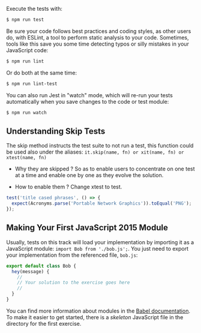 Execute the tests with:

```bash
$ npm run test
```

Be sure your code follows best practices and coding styles, as other users do, with
ESLint, a tool to perform static analysis to your code. Sometimes, tools like this
save you some time detecting typos or silly mistakes in your JavaScript code:

```bash
$ npm run lint
```

Or do both at the same time:

```bash
$ npm run lint-test
```

You can also run Jest in "watch" mode, which will re-run your tests automatically when you save changes to the code or test module:

```bash
$ npm run watch
```

## Understanding Skip Tests

The skip method instructs the test suite to not run a test, this function could be used also under the aliases: `it.skip(name, fn) or xit(name, fn) or xtest(name, fn)`

- Why they are skipped ? 
So as to enable users to concentrate on one test at a time and enable one by one as they evolve the solution.

- How to enable them ? 
Change xtest to test.

```javascript
test('title cased phrases', () => {
  expect(Acronyms.parse('Portable Network Graphics')).toEqual('PNG');
});
```

## Making Your First JavaScript 2015 Module

Usually, tests on this track will load your implementation by importing it as a
JavaScript module: `import Bob from './bob.js';`. You just
need to export your implementation from the referenced file, `bob.js`:

```javascript
export default class Bob {
  hey(message) {
	//
	// Your solution to the exercise goes here
	//
  }
}
```

You can find more information about modules in the
[Babel documentation](https://babeljs.io/docs/learn-es2015/#modules).
To make it easier to get started, there is a *skeleton* JavaScript file in the
directory for the first exercise.
